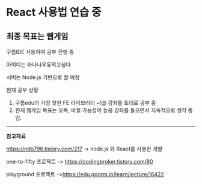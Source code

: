 # React 사용법 연습 중
## 최종 목표는 웹게임 
구름IDE 사용하여 공부 진행 중


아이디는 바나나우유먹고싶다


서버는 Node.js 기반으로 할 예정






현재 공부 상황
1. 구름edu의 가장 핫한 FE 라이브러리 ~!@ 강좌를 토대로 공부 중
2. 현재 웹게임 목표는 오목, 바뀔 가능성이 높음
   강좌를 들으면서 지속적으로 생각 중임.
	  
* * *

**참고자료**


https://ndb796.tistory.com/217 -> node.js 와 React를 사용한 개발


one-to-fifty 프로젝트 -> https://codingbroker.tistory.com/80


playground 프로젝트 ->https://edu.goorm.io/learn/lecture/16422

